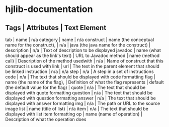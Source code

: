 # hjlib-documentation

Tags				|	Attributes										|	Text Element
---------------------------------------------------------------------------------------------------------------------------------
tab					|	name											|	n/a
category			|	name											|	n/a
construct			|	name (the conceptual name for the construct), 	|	n/a
					|	java (the java name for the construct)			|
description			|	n/a												|	Text of description to be displayed
javadoc				|	name (what should appear as the link's text)	|	URL to Javadoc
method				|	name (method call)								|	Description of the method
usedwith			|	n/a												|	Name of construct that this construct is used with
link 				|	url												|	The text in the parent element that should be linked
instruction			|	n/a 											|	n/a
step				|	n/a 											|	A step in a set of instructions
code 				|	n/a 											|	The text that should be displayed with code formatting
flag				|	name (the name of the flag), 					|	Definition of what the flag represents
					|	default (the default value for the flag)		|
quote				|	n/a 											|	The text that should be displayed with quote formatting
question			|	n/a 											|	The text that should be displayed with question formatting
answer				|	n/a 											|	The text that should be displayed with answer formatting
img 				|	n/a 											|	The path or URL to the source image
list				|	name (title of list)							|	n/a
item				| 	n/a 											|	The text that should be displayed with list item formatting
op					|	name (name of operation)						|	Description of what the operation does